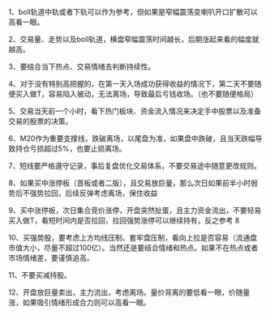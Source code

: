 1、boll轨道中轨或者下轨可以作为参考，但如果是窄幅震荡变喇叭开口扩散可以高看一眼。

2、交易量、走势以及boll轨道，横盘窄幅震荡时间越长，后期涨起来看的幅度就越高。

3、要结合当下热点、交易情绪去判断持续性。

4、对于没有特别高把握的，在第一天入场成功获得收益的情况下，第二天不要随便买入做T，容易陷入被动，无法离场，导致最后亏钱收场。（也不要随便格局）

5、交易当天前一个小时，看下热门板块、资金流入情况来决定手中股票以及准备交易的股票的决策。

6、M20作为重要支撑线，跌破离场，以尾盘为准，如果盘中跌破，且当天跌幅导致持仓亏损超过5%，也要止损离场。

7、短线要严格遵守记录，事后复盘优化交易体系，不要交易途中随意更改规则。

8、如果买中涨停板（首板或者二版），且交易放巨量，那么次日如果前半小时弱势后不强势拉回，后续反弹考虑离场，保住收益

9、买中涨停板，次日集合竞价涨停，开盘突然扯蛋，且主力资金流出，不要轻易买入做T，看短时间内是否拉回，拉回强势涨停可以继续持有，反之参考 8

10、买强势股，要考虑上方均线压制、套牢盘压制，看向上拉是否容易（流通盘市值大小，尽量不超过100亿）。当然还是要结合情绪和热点。如果不在热点或者市场情绪差，要谨慎追高。

11、不要买减持股。

12、开盘放巨量卖出，主力流出，考虑离场。量价背离的要低看一眼，价随量涨，如果吸引情绪形成合力则可以高看一眼。